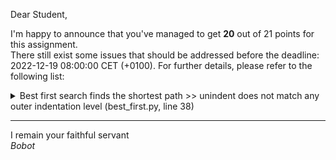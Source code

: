 Dear Student,

I'm happy to announce that you've managed to get **20** out of 21 points for this assignment.\
There still exist some issues that should be addressed before the deadline: 2022-12-19 08:00:00 CET (+0100). For further details, please refer to the following list:

<details><summary>Best first search finds the shortest path &gt;&gt; unindent does not match any outer indentation level (best_first.py, line 38)</summary></details>

-----------
I remain your faithful servant\
_Bobot_